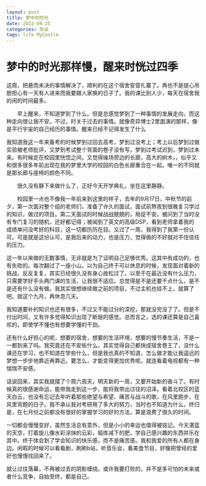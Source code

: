```yaml
---
layout: post
title: 梦中的时光
date: 2022-09-25
categories: 杂谈
tags: life MyCastle
---
```


# 梦中的时光那样慢，醒来时恍过四季

这周，把悬而未决的事情解决了，顺利的在这个宿舍安营扎寨了。再也不是提心吊胆担心有一天有人进来而我要跟人家换的日子了。我的课比别人少，每天在宿舍我的闲的时间最多。

  早上醒来，不知道梦到了什么。但是总感觉梦到了一种事情的发展走向，而这种走向很让我不安。不过，时关于过去的事情。就像奇异博士2里面演的那样，像是平行宇宙的自己经历的事情。醒来已经不记得发生了什么

​    我知道我这一年来备考的时候梦到过回去高考，梦到过没考上；考上以后梦到过做实验被老师批评，又梦到考试整个背面的卷子没有写，梦到过考试迟到，梦到过未来。有时候走在校园里恍惚之间，又觉得操场旁边的长廊，高大的树木，，似乎又和很多很多年前出现在我的梦里大学的校园的白色长廊重合在一起。唯一的不同就是那长廊与座椅的颜色不同。


  很久没有静下来做什么了，正好今天开学典礼，坐在这里静静。

  校园里一点也不像我一年前来到这里的样子，去年的9月17日，中秋节的前夕，第一次面对整个组的老师们，准备了许久的面试，面试前熬夜到很晚复习学过的知识，做过的项目。第二天面试的时候战战兢兢的，局促不安。被问到了当时没有专门复习的随机，还好都记得；被闻到了英文的高级DSP，看到老师拿着我的成绩单问没考好的科目，这一切都历历在目。又过了一周，我得到了我第一份认可。可是就是这份认可，是我后来的动力，也是压力，觉得做的不好就对不住信任的压力。

​    这一年以来做的无数事情，无非就是为了证明自己足够优秀。这其中有成功的，也有失败的。每次翻过了一座小山，以为自己终于可以休息的时候，发现面对着新的挑战，反反复复，其实已经很久没有身心放松过了。以至于在最近没有什么压力，只需要学好手头两门课的生活，让我很不适应。总觉得是不是还要干点什么，是不是还有什么没有做。我其实很想继续做之前的项目，不过主机也挂不上，就算了吧。就这个九月，再休息几天。

​    我知道要补的知识也还有很多，不过又不能过分的深挖，那就没完没了了。但是不付出时间，又有许多觉得知识出现了断层的感觉。总而言之，选的课还算是自己喜欢的，即使学不懂也有想要学懂的干劲。

​    还有什么好担心的呢，想要的宿舍，想要的生活环境，想要的慢节奏生活，不是一一都到来了吗。我究竟还在不安些什么。其实觉得自己都快成宿舍卷王了，没什么课还在学习，也不知道在学些什么，但是我也真的不知道，怎么做才能让我遥远的梦想一步步地靠近再靠近。要怎么，才能变得更加优秀呢。就连看着电视都有一种惴惴不安感。

​    话说回来，其实我就摆了个周六周天，明天新的一周，又要开始新的奋斗了。有时候真的很感谢命运，能带我走到这一步，能将我带出过往的沼泽。看着北校区的蓝天白云，也没有忘记去年听着那些绝望与希望、痛苦与战斗的歌，在风里跑步，在风里背题的日子。我不承认我对考研用了多大的努力，当时也不知道为什么，终归是，在七月份之前都没有很好的掌握学习的好的方法，算是浪费了很久的时间。

​    一切都会慢慢变好，虽然生活总有意外，但是小小的幸运也值得被铭记。今天湛蓝的天空，打着旋儿像水彩涂抹的云彩，锻炼减下的肥，学自己感兴趣的东西并乐在其中。终于体会到了学会知识的快乐感，而不是痛苦感。我和我爱的所有人都在身边。闲暇的时候可以看看剧，刷刷b站，听音乐会，看美食节目，好像把曾经的爱好也慢慢找回来了。

   就让过往落幕，不再被过去的阴影缠绕。或许我要打败的，并不是多可怕的未来或者什么竞争，自始至终，都是自己。
